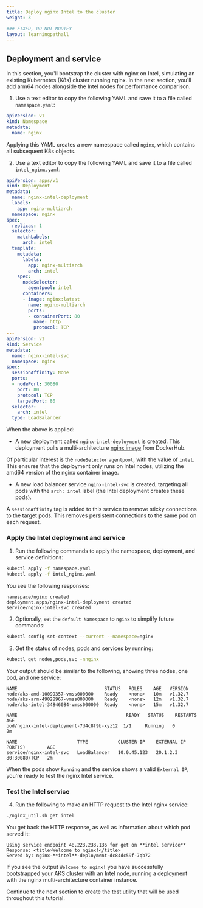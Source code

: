 ```yaml
---
title: Deploy nginx Intel to the cluster
weight: 3

### FIXED, DO NOT MODIFY
layout: learningpathall
---
```


## Deployment and service

In this section, you'll bootstrap the cluster with nginx on Intel, simulating an existing Kubernetes (K8s) cluster running nginx. In the next section, you'll add arm64 nodes alongside the Intel nodes for performance comparison. 

1. Use a text editor to copy the following YAML and save it to a file called `namespace.yaml`:

```yaml
apiVersion: v1
kind: Namespace
metadata:
  name: nginx
```

Applying this YAML creates a new namespace called `nginx`, which contains all subsequent K8s objects.

2. Use a text editor to copy the following YAML and save it to a file called `intel_nginx.yaml`:

```yaml
apiVersion: apps/v1
kind: Deployment
metadata:
  name: nginx-intel-deployment
  labels:
    app: nginx-multiarch
  namespace: nginx
spec:
  replicas: 1
  selector:
    matchLabels:
      arch: intel
  template:
    metadata:
      labels:
        app: nginx-multiarch
        arch: intel
    spec:
      nodeSelector:
        agentpool: intel
      containers:
      - image: nginx:latest
        name: nginx-multiarch
        ports:
        - containerPort: 80
          name: http
          protocol: TCP
---
apiVersion: v1
kind: Service
metadata:
  name: nginx-intel-svc
  namespace: nginx
spec:
  sessionAffinity: None
  ports:
  - nodePort: 30080
    port: 80
    protocol: TCP
    targetPort: 80
  selector:
    arch: intel
  type: LoadBalancer
```

When the above is applied:

* A new deployment called `nginx-intel-deployment` is created. This deployment pulls a multi-architecture [nginx image](https://hub.docker.com/_/nginx) from DockerHub. 

Of particular interest is the `nodeSelector` `agentpool`, with the value of `intel`. This ensures that the deployment only runs on Intel nodes, utilizing the amd64 version of the nginx container image. 

* A new load balancer service `nginx-intel-svc` is created, targeting all pods with the `arch: intel` label (the Intel deployment creates these pods).

A `sessionAffinity` tag is added to this service to remove sticky connections to the target pods. This removes persistent connections to the same pod on each request.

### Apply the Intel deployment and service

1. Run the following commands to apply the namespace, deployment, and service definitions:

```bash
kubectl apply -f namespace.yaml
kubectl apply -f intel_nginx.yaml
```

You see the following responses:

```output
namespace/nginx created
deployment.apps/nginx-intel-deployment created
service/nginx-intel-svc created
```

2. Optionally, set the `default Namespace` to `nginx` to simplify future commands:

```bash
kubectl config set-context --current --namespace=nginx
```

3. Get the status of nodes, pods and services by running:

```bash
kubectl get nodes,pods,svc -nnginx 
```

Your output should be similar to the following, showing three nodes, one pod, and one service:

```output
NAME                                STATUS   ROLES    AGE   VERSION
node/aks-amd-10099357-vmss000000    Ready    <none>   10m   v1.32.7
node/aks-arm-49028967-vmss000000    Ready    <none>   12m   v1.32.7
node/aks-intel-34846084-vmss000000  Ready    <none>   15m   v1.32.7

NAME                                        READY   STATUS    RESTARTS   AGE
pod/nginx-intel-deployment-7d4c8f9b-xyz12  1/1     Running   0          2m

NAME                      TYPE           CLUSTER-IP    EXTERNAL-IP     PORT(S)        AGE
service/nginx-intel-svc   LoadBalancer   10.0.45.123   20.1.2.3        80:30080/TCP   2m
```

When the pods show `Running` and the service shows a valid `External IP`, you're ready to test the nginx Intel service.

### Test the Intel service

4. Run the following to make an HTTP request to the Intel nginx service:

```bash
./nginx_util.sh get intel
```

You get back the HTTP response, as well as information about which pod served it:

```output
Using service endpoint 48.223.233.136 for get on **intel service**
Response: <title>Welcome to nginx!</title>
Served by: nginx-**intel**-deployment-dc84dc59f-7qb72
```

If you see the output `Welcome to nginx!` you have successfully bootstrapped your AKS cluster with an Intel node, running a deployment with the nginx multi-architecture container instance.

Continue to the next section to create the test utility that will be used throughout this tutorial.
